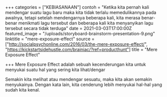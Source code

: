 +++
categories = ["KEBIASANAAN"]
contoh = "Ketika kita pernah kali mendengar suatu lagu baru maka kita tidak terlalu memedulikannya pada awalnya, tetapi setelah mendengarnya beberapa kali, kita merasa benar-benar menikmati lagu tersebut dan beberapa kali kita menyanyikan lagu tersebut secara tidak terduga"
date = 2021-03-03T17:00:00Z
featured_image = "/uploads/storyboard-brainstorm-presentation-9.png"
linktitle = "mere-exposure-effect"
source = ["http://socialpsychonline.com/2016/03/the-mere-exposure-effect/", "https://kickstartsidehustle.com/brainiac/?ref=producthunt"]
title = "Mere Exposure Effect"

+++
Mere Exposure Effect adalah sebuah kecenderungan kita untuk menyukai suatu hal yang sering kita lihat/dengar <!--more-->

Semakin kita melihat atau mendengar sesuatu, maka kita akan semakin menyukainya. Dengan kata lain, kita cenderung lebih menyukai hal-hal yang sudah kita kenal.